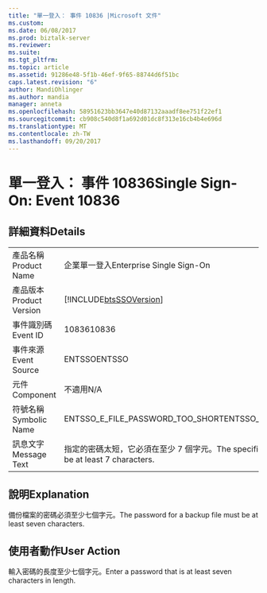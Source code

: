 ```yaml
---
title: "單一登入： 事件 10836 |Microsoft 文件"
ms.custom: 
ms.date: 06/08/2017
ms.prod: biztalk-server
ms.reviewer: 
ms.suite: 
ms.tgt_pltfrm: 
ms.topic: article
ms.assetid: 91286e48-5f1b-46ef-9f65-88744d6f51bc
caps.latest.revision: "6"
author: MandiOhlinger
ms.author: mandia
manager: anneta
ms.openlocfilehash: 58951623bb3647e40d87132aaadf8ee751f22ef1
ms.sourcegitcommit: cb908c540d8f1a692d01dc8f313e16cb4b4e696d
ms.translationtype: MT
ms.contentlocale: zh-TW
ms.lasthandoff: 09/20/2017
---
```

# <a name="single-sign-on-event-10836"></a><span data-ttu-id="1a2ab-102">單一登入： 事件 10836</span><span class="sxs-lookup"><span data-stu-id="1a2ab-102">Single Sign-On: Event 10836</span></span>
## <a name="details"></a><span data-ttu-id="1a2ab-103">詳細資料</span><span class="sxs-lookup"><span data-stu-id="1a2ab-103">Details</span></span>  
  
|||  
|-|-|  
|<span data-ttu-id="1a2ab-104">產品名稱</span><span class="sxs-lookup"><span data-stu-id="1a2ab-104">Product Name</span></span>|<span data-ttu-id="1a2ab-105">企業單一登入</span><span class="sxs-lookup"><span data-stu-id="1a2ab-105">Enterprise Single Sign-On</span></span>|  
|<span data-ttu-id="1a2ab-106">產品版本</span><span class="sxs-lookup"><span data-stu-id="1a2ab-106">Product Version</span></span>|[!INCLUDE[btsSSOVersion](../includes/btsssoversion-md.md)]|  
|<span data-ttu-id="1a2ab-107">事件識別碼</span><span class="sxs-lookup"><span data-stu-id="1a2ab-107">Event ID</span></span>|<span data-ttu-id="1a2ab-108">10836</span><span class="sxs-lookup"><span data-stu-id="1a2ab-108">10836</span></span>|  
|<span data-ttu-id="1a2ab-109">事件來源</span><span class="sxs-lookup"><span data-stu-id="1a2ab-109">Event Source</span></span>|<span data-ttu-id="1a2ab-110">ENTSSO</span><span class="sxs-lookup"><span data-stu-id="1a2ab-110">ENTSSO</span></span>|  
|<span data-ttu-id="1a2ab-111">元件</span><span class="sxs-lookup"><span data-stu-id="1a2ab-111">Component</span></span>|<span data-ttu-id="1a2ab-112">不適用</span><span class="sxs-lookup"><span data-stu-id="1a2ab-112">N/A</span></span>|  
|<span data-ttu-id="1a2ab-113">符號名稱</span><span class="sxs-lookup"><span data-stu-id="1a2ab-113">Symbolic Name</span></span>|<span data-ttu-id="1a2ab-114">ENTSSO_E_FILE_PASSWORD_TOO_SHORT</span><span class="sxs-lookup"><span data-stu-id="1a2ab-114">ENTSSO_E_FILE_PASSWORD_TOO_SHORT</span></span>|  
|<span data-ttu-id="1a2ab-115">訊息文字</span><span class="sxs-lookup"><span data-stu-id="1a2ab-115">Message Text</span></span>|<span data-ttu-id="1a2ab-116">指定的密碼太短，它必須在至少 7 個字元。</span><span class="sxs-lookup"><span data-stu-id="1a2ab-116">The specified password is too short, it must be at least 7 characters.</span></span>|  
  
## <a name="explanation"></a><span data-ttu-id="1a2ab-117">說明</span><span class="sxs-lookup"><span data-stu-id="1a2ab-117">Explanation</span></span>  
 <span data-ttu-id="1a2ab-118">備份檔案的密碼必須至少七個字元。</span><span class="sxs-lookup"><span data-stu-id="1a2ab-118">The password for a backup file must be at least seven characters.</span></span>  
  
## <a name="user-action"></a><span data-ttu-id="1a2ab-119">使用者動作</span><span class="sxs-lookup"><span data-stu-id="1a2ab-119">User Action</span></span>  
 <span data-ttu-id="1a2ab-120">輸入密碼的長度至少七個字元。</span><span class="sxs-lookup"><span data-stu-id="1a2ab-120">Enter a password that is at least seven characters in length.</span></span>